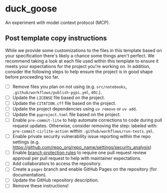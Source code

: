# duck_goose

An experiment with model context protocol (MCP).

## Post template copy instructions

While we provide some customizations to the files in this template based on your specification there's likely a chance some things aren't perfect.
We recommend taking a look at each file used within this template to ensure it meets your expectations for the project you're working on.
In addition, consider the following steps to help ensure the project is in good shape before proceeding too far.

- [ ] Remove files you plan on not using (e.g. `src/notebooks`, `.github/workflows/publish-pypi.yml`, etc.).
- [ ] Update the `LICENSE` file based on the project.
- [ ] Update the `CITATION.cff` file based on the project.
- [ ] Update the project dependencies using `uv remove` or `uv add`.
- [ ] Update the `pyproject.toml` file based on the project.
- [ ] Enable `pre-commit-lite` to help automate corrections to code during pull request updates. Otherwise, consider removing the step: labeled with: `pre-commit-ci/lite-action` within `.github/workflows/run-tests.yml`.
- [ ] Enable private security vulnerability issue reporting within the repo settings (e.g. https://github.com/repo_org/repo_name/settings/security_analysis)
- [ ] Enable [branch protection rules](https://docs.github.com/en/repositories/configuring-branches-and-merges-in-your-repository/managing-protected-branches/managing-a-branch-protection-rule) to require one pull request review approval per pull request to help with maintainer expectations.
- [ ] Add collaborators to access the repository.
- [ ] Create a `pages` branch and enable GitHub Pages on the repository (for documentation).
- [ ] Update the GitHub repository description.
- [ ] Remove these instructions!
